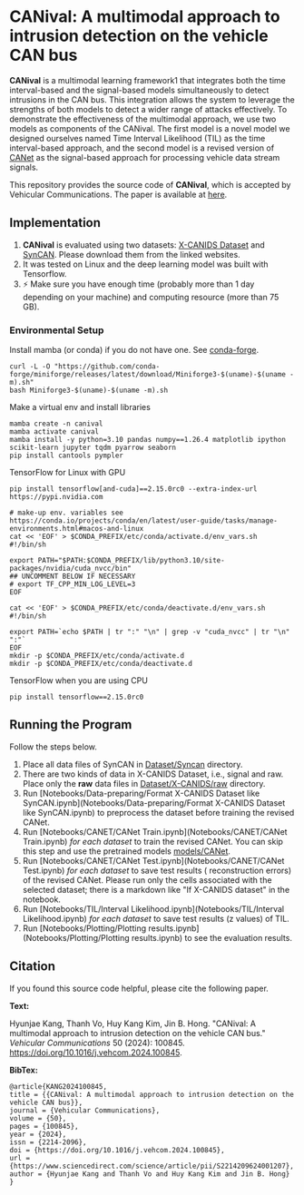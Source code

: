 # CANival: A multimodal approach to intrusion detection on the vehicle CAN bus

**CANival** is a multimodal learning framework1 that integrates both the time interval-based and the signal-based models
simultaneously to detect intrusions in the CAN bus. This integration allows the system to leverage the strengths of both
models to detect a wider range of attacks effectively. To demonstrate the effectiveness of the multimodal approach, we
use two models as components of the CANival. The first model is a novel model we designed ourselves named Time Interval
Likelihood (TIL) as the time interval-based approach, and the second model is a revised version
of [CANet](https://doi.org/10.1109/ACCESS.2020.2982544) as the signal-based approach for processing vehicle data stream
signals.

This repository provides the source code of **CANival**, which is accepted by Vehicular Communications. The paper is
available at [here](https://doi.org/10.1016/j.vehcom.2024.100845).

## Implementation

1. **CANival** is evaluated using two
   datasets: [X-CANIDS Dataset](http://ieee-dataport.org/open-access/x-canids-dataset-vehicle-signal-dataset)
   and [SynCAN](https://github.com/etas/SynCAN). Please download them from the linked websites.
2. It was tested on Linux and the deep learning model was built with Tensorflow.
3. ⚡️ Make sure you have enough time (probably more than 1 day depending on your machine) and computing resource (more than 75 GB).

### Environmental Setup

Install mamba (or conda) if you do not have one. See [conda-forge](https://github.com/conda-forge/miniforge#install).

```shell
curl -L -O "https://github.com/conda-forge/miniforge/releases/latest/download/Miniforge3-$(uname)-$(uname -m).sh"
bash Miniforge3-$(uname)-$(uname -m).sh
```

Make a virtual env and install libraries

```shell
mamba create -n canival
mamba activate canival
mamba install -y python=3.10 pandas numpy==1.26.4 matplotlib ipython scikit-learn jupyter tqdm pyarrow seaborn
pip install cantools pympler
```

TensorFlow for Linux with GPU

```shell
pip install tensorflow[and-cuda]==2.15.0rc0 --extra-index-url https://pypi.nvidia.com

# make-up env. variables see https://conda.io/projects/conda/en/latest/user-guide/tasks/manage-environments.html#macos-and-linux
cat << 'EOF' > $CONDA_PREFIX/etc/conda/activate.d/env_vars.sh
#!/bin/sh

export PATH="$PATH:$CONDA_PREFIX/lib/python3.10/site-packages/nvidia/cuda_nvcc/bin"
## UNCOMMENT BELOW IF NECESSARY
# export TF_CPP_MIN_LOG_LEVEL=3
EOF

cat << 'EOF' > $CONDA_PREFIX/etc/conda/deactivate.d/env_vars.sh
#!/bin/sh

export PATH=`echo $PATH | tr ":" "\n" | grep -v "cuda_nvcc" | tr "\n" ":"`
EOF
mkdir -p $CONDA_PREFIX/etc/conda/activate.d
mkdir -p $CONDA_PREFIX/etc/conda/deactivate.d
```

TensorFlow when you are using CPU

```shell
pip install tensorflow==2.15.0rc0
```

## Running the Program

Follow the steps below.

1. Place all data files of SynCAN in [Dataset/Syncan](Dataset/Syncan) directory.
2. There are two kinds of data in X-CANIDS Dataset, i.e., signal and raw. Place only the **raw** data files
   in [Dataset/X-CANIDS/raw](Dataset/X-CANIDS/raw) directory.
3. Run [Notebooks/Data-preparing/Format X-CANIDS Dataset like SynCAN.ipynb](Notebooks/Data-preparing/Format X-CANIDS Dataset like SynCAN.ipynb)
to preprocess the dataset before training the revised CANet.
4. Run [Notebooks/CANET/CANet Train.ipynb](Notebooks/CANET/CANet Train.ipynb) _for each dataset_ to train the revised
   CANet. You can skip this step and use the pretrained models [models/CANet](models/CANet).
5. Run [Notebooks/CANET/CANet Test.ipynb](Notebooks/CANET/CANet Test.ipynb) _for each dataset_ to save test results (
   reconstruction errors) of the revised CANet. Please run only the cells associated with the selected dataset; there is
   a markdown like "If X-CANIDS dataset" in the notebook.
6. Run [Notebooks/TIL/Interval Likelihood.ipynb](Notebooks/TIL/Interval Likelihood.ipynb) _for each dataset_ to save
   test results (z values) of TIL.
7. Run [Notebooks/Plotting/Plotting results.ipynb](Notebooks/Plotting/Plotting results.ipynb) to see the evaluation
   results.

## Citation

If you found this source code helpful, please cite the following paper.

**Text:**

Hyunjae Kang, Thanh Vo, Huy Kang Kim, Jin B. Hong. "CANival: A multimodal approach to intrusion detection on the vehicle
CAN bus." _Vehicular Communications_ 50 (2024): 100845. https://doi.org/10.1016/j.vehcom.2024.100845.

**BibTex:**

```text
@article{KANG2024100845,
title = {{CANival: A multimodal approach to intrusion detection on the vehicle CAN bus}},
journal = {Vehicular Communications},
volume = {50},
pages = {100845},
year = {2024},
issn = {2214-2096},
doi = {https://doi.org/10.1016/j.vehcom.2024.100845},
url = {https://www.sciencedirect.com/science/article/pii/S2214209624001207},
author = {Hyunjae Kang and Thanh Vo and Huy Kang Kim and Jin B. Hong}
}
```